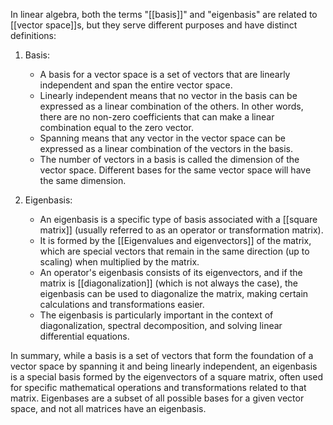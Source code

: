 In linear algebra, both the terms "[[basis]]" and "eigenbasis" are related to [[vector space]]s, but they serve different purposes and have distinct definitions:

1. Basis:
    
    - A basis for a vector space is a set of vectors that are linearly independent and span the entire vector space.
    - Linearly independent means that no vector in the basis can be expressed as a linear combination of the others. In other words, there are no non-zero coefficients that can make a linear combination equal to the zero vector.
    - Spanning means that any vector in the vector space can be expressed as a linear combination of the vectors in the basis.
    - The number of vectors in a basis is called the dimension of the vector space. Different bases for the same vector space will have the same dimension.
2. Eigenbasis:
    
    - An eigenbasis is a specific type of basis associated with a [[square matrix]] (usually referred to as an operator or transformation matrix).
    - It is formed by the [[Eigenvalues and eigenvectors]] of the matrix, which are special vectors that remain in the same direction (up to scaling) when multiplied by the matrix.
    - An operator's eigenbasis consists of its eigenvectors, and if the matrix is [[diagonalization]] (which is not always the case), the eigenbasis can be used to diagonalize the matrix, making certain calculations and transformations easier.
    - The eigenbasis is particularly important in the context of diagonalization, spectral decomposition, and solving linear differential equations.

In summary, while a basis is a set of vectors that form the foundation of a vector space by spanning it and being linearly independent, an eigenbasis is a special basis formed by the eigenvectors of a square matrix, often used for specific mathematical operations and transformations related to that matrix. Eigenbases are a subset of all possible bases for a given vector space, and not all matrices have an eigenbasis.